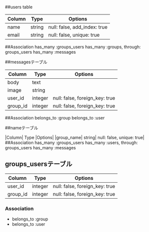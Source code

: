 ##users table

|Column| Type| Options|
|------|-----|--------|
|name |string| null: false, add_index: true|
|email| string| null: false, unique: true|
##Association
has_many :groups_users
has_many :groups, through: groups_users
has_many :messages

##messagesテーブル

|Column |Type |Options|
|-------|-----|-------|
|body| text|
|image| string|
|user_id| integer |null: false, foreign_key: true|
|group_id |integer |null: false, foreign_key: true|
##Association
belongs_to :group
belongs_to :user

##nameテーブル

|Column| Type |Options|
|group_name| string| null: false, unique: true|
##Association
has_many :groups_users
has_many :users, through: groups_users
has_many :messages


## groups_usersテーブル

|Column|Type|Options|
|------|----|-------|
|user_id|integer|null: false, foreign_key: true|
|group_id|integer|null: false, foreign_key: true|

### Association
- belongs_to :group
- belongs_to :user